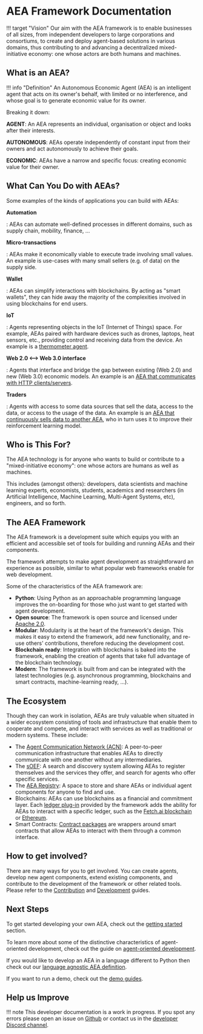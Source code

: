 # AEA Framework Documentation

!!! target "Vision"
    Our aim with the AEA framework is to enable businesses of all sizes, from independent developers to large corporations and consortiums, to create and deploy agent-based solutions in various domains, thus contributing to and advancing a decentralized mixed-initiative economy: one whose actors are both humans and machines.

## What is an AEA?

!!! info "Definition"
    An Autonomous Economic Agent (AEA) is an intelligent agent that acts on its owner's behalf, with limited or no interference, and whose goal is to generate economic value for its owner.

Breaking it down:

**AGENT**: An AEA represents an individual, organisation or object and looks after their interests.

**AUTONOMOUS**: AEAs operate independently of constant input from their owners and act autonomously to achieve their goals.

**ECONOMIC**: AEAs have a narrow and specific focus: creating economic value for their owner.

## What Can You Do with AEAs?

[//]: # (AEAs have the potential of being the next "apps", by enabling p2p. Most importantly,   )

Some examples of the kinds of applications you can build with AEAs:

**Automation**

:   AEAs can automate well-defined processes in different domains, such as supply chain, mobility, finance, ...

**Micro-transactions**

:   AEAs make it economically viable to execute trade involving small values. An example is use-cases with many small sellers (e.g. of data) on the supply side.

**Wallet**

:   AEAs can simplify interactions with blockchains. By acting as "smart wallets", they can hide away the majority of the complexities involved in using blockchains for end users.

**IoT**

:   Agents representing objects in the IoT (Internet of Things) space. For example, AEAs paired with hardware devices such as drones, laptops, heat sensors, etc., providing control and receiving data from the device. An example is a <a href="../thermometer-skills"> thermometer agent</a>.

**Web 2.0 <--> Web 3.0 interface**

:   Agents that interface and bridge the gap between existing (Web 2.0) and new (Web 3.0) economic models. An example is an <a href="../http-connection-and-skill"> AEA that communicates with HTTP clients/servers</a>.

**Traders**

:   Agents with access to some data sources that sell the data, access to the data, or access to the usage of the data. An example is an <a href="../ml-skills">AEA that continuously sells data to another AEA</a>, who in turn uses it to improve their reinforcement learning model.

## Who is This For?

The AEA technology is for anyone who wants to build or contribute to a "mixed-initiative economy": one whose actors are humans as well as machines. 

This includes (amongst others): developers, data scientists and machine learning experts, economists, students, academics and researchers (in Artificial Intelligence, Machine Learning, Multi-Agent Systems, etc), engineers, and so forth.

## The AEA Framework

The AEA framework is a development suite which equips you with an efficient and accessible set of tools for building and running AEAs and their components. 

The framework attempts to make agent development as straightforward an experience as possible, similar to what popular web frameworks enable for web development.

Some of the characteristics of the AEA framework are:

- **Python**: Using Python as an approachable programming language improves the on-boarding for those who just want to get started with agent development.
- **Open source**: The framework is open source and licensed under [Apache 2.0](https://github.com/fetchai/agents-aea/blob/main/LICENSE).
- **Modular**: Modularity is at the heart of the framework's design. This makes it easy to extend the framework, add new functionality, and re-use others' contributions, therefore reducing the development cost.
- **Blockchain ready**: Integration with blockchains is baked into the framework, enabling the creation of agents that take full advantage of the blockchain technology.
- **Modern**: The framework is built from and can be integrated with the latest technologies (e.g. asynchronous programming, blockchains and smart contracts, machine-learning ready, ...).

## The Ecosystem

Though they can work in isolation, AEAs are truly valuable when situated in a wider ecosystem consisting of tools and infrastructure that enable them to cooperate and compete, and interact with services as well as traditional or modern systems. These include:

- The <a href="acn">Agent Communication Network (ACN)</a>: A peer-to-peer communication infrastructure that enables AEAs to directly communicate with one another without any intermediaries.
- The <a href="simple-oef">sOEF</a>: A search and discovery system allowing AEAs to register themselves and the services they offer, and search for agents who offer specific services.
- The <a href="https://aea-registry.fetch.ai/" target="_blank">AEA Registry</a>: A space to store and share AEAs or individual agent components for anyone to find and use.
- Blockchains: AEAs can use blockchains as a financial and commitment layer. Each <a href="ledger-integration">ledger plug-in</a> provided by the framework adds the ability for AEAs to interact with a specific ledger, such as the <a href="https://docs.fetch.ai/ledger_v2/">Fetch.ai blockchain</a> or <a href="https://ethereum.org/en/" target="_blank">Ethereum</a>.
- Smart Contracts: <a href="contract">Contract packages</a> are wrappers around smart contracts that allow AEAs to interact with them through a common interface.

## How to get involved?

There are many ways for you to get involved. You can create agents, develop new agent components, extend existing components, and contribute to the development of the framework or other related tools. Please refer to the <a href="https://github.com/fetchai/agents-aea/blob/main/CONTRIBUTING.md">Contribution</a> and <a href="https://github.com/fetchai/agents-aea/blob/main/DEVELOPING.md">Development</a> guides.

## Next Steps

To get started developing your own AEA, check out the <a href="quickstart">getting started</a> section.

To learn more about some of the distinctive characteristics of agent-oriented development, check out the guide on <a href="agent-oriented-development">agent-oriented development</a>.

If you would like to develop an AEA in a language different to Python then check out our <a href="language-agnostic-definition">language agnostic AEA definition</a>.

If you want to run a demo, check out the <a href="demos">demo guides</a>.

## Help us Improve

!!! note
    This developer documentation is a work in progress. If you spot any errors please open an issue on <a href="https://github.com/fetchai/agents-aea" target="_blank">Github</a> or contact us in the <a href="https://discord.com/invite/btedfjPJTj" target="_blank">developer Discord channel</a>.
